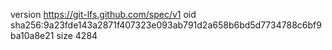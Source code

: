 version https://git-lfs.github.com/spec/v1
oid sha256:9a23fde143a2871f407323e093ab791d2a658b6bd5d7734788c6bf9ba10a8e21
size 4284
